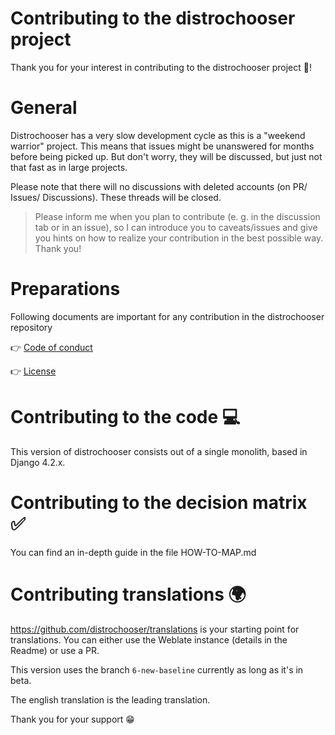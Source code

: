 # Contributing to the distrochooser project

Thank you for your interest in contributing to the distrochooser project 🎉!

# General

Distrochooser has a very slow development cycle as this is a "weekend warrior" project. This means that issues might be unanswered for months before being picked up. But don't worry, they will be discussed, but just not that fast as in large projects. 

Please note that there will no discussions with deleted accounts (on PR/ Issues/ Discussions). These threads will be closed.

> Please inform me when you plan to contribute (e. g. in the discussion tab or in an issue), so I can introduce you to caveats/issues and give you hints on how to realize your contribution in the best possible way. Thank you!

# Preparations

Following documents are important for any contribution in the distrochooser repository

👉 [Code of conduct](https://github.com/distrochooser/distrochooser/blob/master/CODE_OF_CONDUCT.md)

👉 [License](https://github.com/distrochooser/distrochooser/blob/master/LICENSE)

# Contributing to the code 💻

This version of distrochooser consists out of a single monolith, based in Django 4.2.x.

# Contributing to the decision matrix ✅

You can find an in-depth guide in the file HOW-TO-MAP.md

# Contributing translations 🌍

https://github.com/distrochooser/translations is your starting point for translations. You can either use the Weblate instance (details in the Readme) or use a PR.

This version uses the branch `6-new-baseline` currently as long as it's in beta.

The english translation is the leading translation.

Thank you for your support 😁

